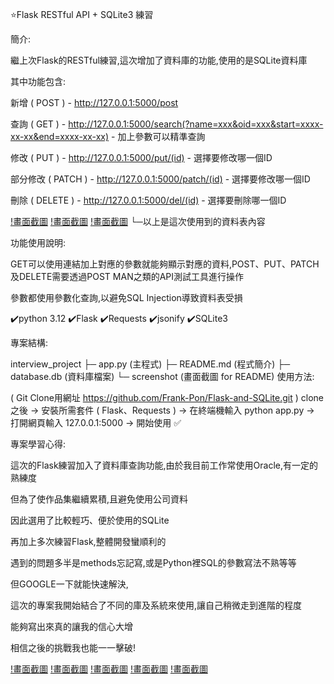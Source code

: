 ⭐Flask RESTful API + SQLite3 練習

簡介:

繼上次Flask的RESTful練習,這次增加了資料庫的功能,使用的是SQLite資料庫

其中功能包含:

新增 ( POST ) - http://127.0.0.1:5000/post

查詢 ( GET ) - http://127.0.0.1:5000/search(?name=xxx&oid=xxx&start=xxxx-xx-xx&end=xxxx-xx-xx) - 加上參數可以精準查詢

修改 ( PUT ) - http://127.0.0.1:5000/put/(id) - 選擇要修改哪一個ID

部分修改 ( PATCH ) - http://127.0.0.1:5000/patch/(id) - 選擇要修改哪一個ID

刪除 ( DELETE ) - http://127.0.0.1:5000/del/(id) - 選擇要刪除哪一個ID

[!畫面截圖](screenshot/orders.png)
[!畫面截圖](screenshot/customers.png)
[!畫面截圖](screenshot/products.png)
    └─以上是這次使用到的資料表內容

功能使用說明:

GET可以使用連結加上對應的參數就能夠顯示對應的資料,POST、PUT、PATCH及DELETE需要透過POST MAN之類的API測試工具進行操作

參數都使用參數化查詢,以避免SQL Injection導致資料表受損

✔️python 3.12 ✔️Flask ✔️Requests ✔️jsonify ✔️SQLite3

專案結構:

interview_project
        ├─ app.py (主程式)
        ├─ README.md (程式簡介)
        ├─ database.db (資料庫檔案)
        └─ screenshot (畫面截圖 for README)
使用方法:

( Git Clone用網址 https://github.com/Frank-Pon/Flask-and-SQLite.git ) clone之後 -> 安裝所需套件 ( Flask、Requests ) -> 在終端機輸入 python app.py -> 打開網頁輸入 127.0.0.1:5000 -> 開始使用 ✅

專案學習心得:

這次的Flask練習加入了資料庫查詢功能,由於我目前工作常使用Oracle,有一定的熟練度

但為了使作品集繼續累積,且避免使用公司資料

因此選用了比較輕巧、便於使用的SQLite

再加上多次練習Flask,整體開發蠻順利的

遇到的問題多半是methods忘記寫,或是Python裡SQL的參數寫法不熟等等

但GOOGLE一下就能快速解決,

這次的專案我開始結合了不同的庫及系統來使用,讓自己稍微走到進階的程度

能夠寫出來真的讓我的信心大增

相信之後的挑戰我也能一一擊破!

[!畫面截圖](screenshot/search.png)
[!畫面截圖](screenshot/post.png)
[!畫面截圖](screenshot/put.png)
[!畫面截圖](screenshot/patch.png)
[!畫面截圖](screenshot/delete.png)